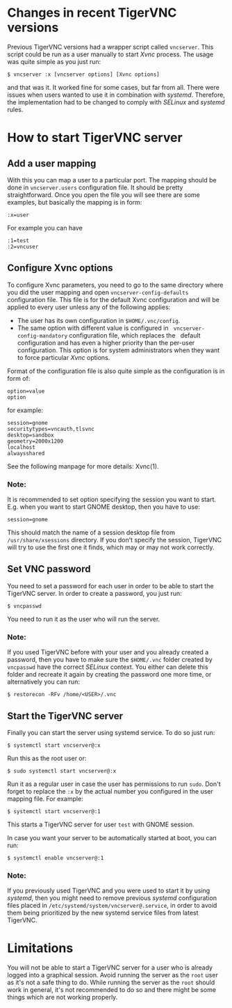 # Changes in recent TigerVNC versions
Previous TigerVNC versions had a wrapper script called `vncserver`. This
script could be run as a user manually to start *Xvnc* process. The
usage was quite simple as you just run:
```
$ vncserver :x [vncserver options] [Xvnc options]
```
and that was it. It worked fine for some cases, but far from all. There
were issues when users wanted to use it in combination with *systemd*.
Therefore, the implementation had to be changed to comply with *SELinux*
and *systemd* rules.

# How to start TigerVNC server
## Add a user mapping
With this you can map a user to a particular port. The mapping should be
done in `vncserver.users` configuration file. It should be pretty
straightforward. Once you open the file you will see there are some
examples, but basically the mapping is in form:
```
:x=user
```
For example you can have
```
:1=test
:2=vncuser
```

## Configure Xvnc options
To configure Xvnc parameters, you need to go to the same directory where
you did the user mapping and open `vncserver-config-defaults`
configuration file. This file is for the default Xvnc configuration and
will be applied to every user unless any of the following applies:
* The user has its own configuration in `$HOME/.vnc/config`.
* The same option with different value is configured in 
  `vncserver-config-mandatory` configuration file, which replaces the
  default configuration and has even a higher priority than the per-user
  configuration. This option is for system administrators when they want
  to force particular *Xvnc* options.

Format of the configuration file is also quite simple as the
configuration is in form of:
```
option=value
option
```
for example:
```
session=gnome
securitytypes=vncauth,tlsvnc
desktop=sandbox
geometry=2000x1200
localhost
alwaysshared
```
See the following manpage for more details: Xvnc(1).

### Note:
It is recommended to set option specifying the session you want to
start. E.g. when you want to start GNOME desktop, then you have to use:
```
session=gnome
```
This should match the name of a session desktop file from
`/usr/share/xsessions` directory. If you don't specify the session,
TigerVNC will try to use the first one it finds, which may or may not
work correctly.

## Set VNC password
You need to set a password for each user in order to be able to start
the TigerVNC server. In order to create a password, you just run:
```
$ vncpasswd
```
You need to run it as the user who will run the server. 

### Note:
If you used TigerVNC before with your user and you already created a
password, then you have to make sure the `$HOME/.vnc` folder created by
`vncpasswd` have the correct *SELinux* context. You either can delete
this folder and recreate it again by creating the password one more
time, or alternatively you can run:
```
$ restorecon -RFv /home/<USER>/.vnc
```

## Start the TigerVNC server
Finally you can start the server using systemd service. To do so just
run:
```
$ systemctl start vncserver@:x
```
Run this as the root user or:
```
$ sudo systemctl start vncserver@:x
```
Run it as a regular user in case the user has permissions to run `sudo`.
Don't forget to replace the `:x` by the actual number you configured in
the user mapping file. For example:
```
$ systemctl start vncserver@:1
```
This starts a TigerVNC server for user `test` with GNOME session.

In case you want your server to be automatically started at boot, you
can run:
```
$ systemctl enable vncserver@:1
```

### Note:
If you previously used TigerVNC and you were used to start it by using
*systemd*, then you might need to remove previous *systemd*
configuration files placed in `/etc/systemd/system/vncserver@.service`,
in order to avoid them being prioritized by the new systemd service
files from latest TigerVNC.

# Limitations
You will not be able to start a TigerVNC server for a user who is
already logged into a graphical session. Avoid running the server as the
`root` user as it's not a safe thing to do. While running the server as
the `root` should work in general, it's not recommended to do so and
there might be some things which are not working properly.

